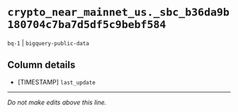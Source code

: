 # `crypto_near_mainnet_us._sbc_b36da9b180704c7ba7d5df5c9bebf584`
`bq-1` | `bigquery-public-data`

## Column details
* [TIMESTAMP] `last_update`

-------------------------------------------------------------------------------
*Do not make edits above this line.*
